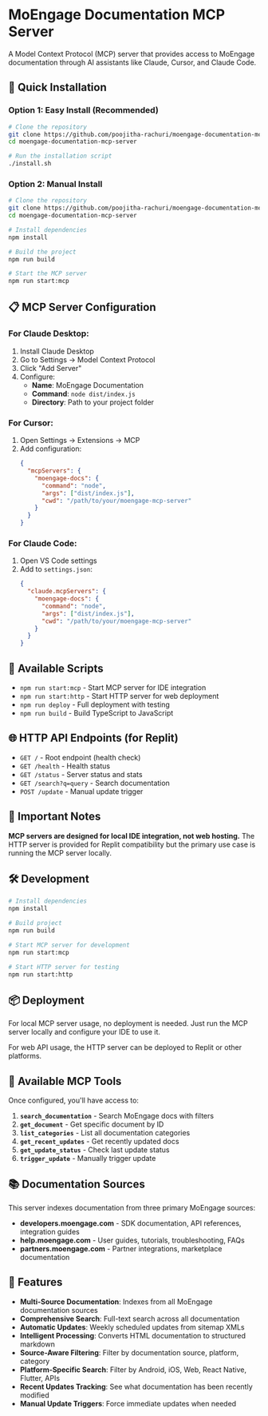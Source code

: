 # MoEngage Documentation MCP Server

A Model Context Protocol (MCP) server that provides access to MoEngage documentation through AI assistants like Claude, Cursor, and Claude Code.

## 🚀 Quick Installation

### Option 1: Easy Install (Recommended)

```bash
# Clone the repository
git clone https://github.com/poojitha-rachuri/moengage-documentation-mcp-server.git
cd moengage-documentation-mcp-server

# Run the installation script
./install.sh
```

### Option 2: Manual Install

```bash
# Clone the repository
git clone https://github.com/poojitha-rachuri/moengage-documentation-mcp-server.git
cd moengage-documentation-mcp-server

# Install dependencies
npm install

# Build the project
npm run build

# Start the MCP server
npm run start:mcp
```

## 📋 MCP Server Configuration

### For Claude Desktop:
1. Install Claude Desktop
2. Go to Settings → Model Context Protocol
3. Click "Add Server"
4. Configure:
   - **Name**: MoEngage Documentation
   - **Command**: `node dist/index.js`
   - **Directory**: Path to your project folder

### For Cursor:
1. Open Settings → Extensions → MCP
2. Add configuration:
   ```json
   {
     "mcpServers": {
       "moengage-docs": {
         "command": "node",
         "args": ["dist/index.js"],
         "cwd": "/path/to/your/moengage-mcp-server"
       }
     }
   }
   ```

### For Claude Code:
1. Open VS Code settings
2. Add to `settings.json`:
   ```json
   {
     "claude.mcpServers": {
       "moengage-docs": {
         "command": "node",
         "args": ["dist/index.js"],
         "cwd": "/path/to/your/moengage-mcp-server"
       }
     }
   }
   ```

## 🔧 Available Scripts

- `npm run start:mcp` - Start MCP server for IDE integration
- `npm run start:http` - Start HTTP server for web deployment
- `npm run deploy` - Full deployment with testing
- `npm run build` - Build TypeScript to JavaScript

## 🌐 HTTP API Endpoints (for Replit)

- `GET /` - Root endpoint (health check)
- `GET /health` - Health status
- `GET /status` - Server status and stats
- `GET /search?q=query` - Search documentation
- `POST /update` - Manual update trigger

## 📝 Important Notes

**MCP servers are designed for local IDE integration, not web hosting.** The HTTP server is provided for Replit compatibility but the primary use case is running the MCP server locally.

## 🛠️ Development

```bash
# Install dependencies
npm install

# Build project
npm run build

# Start MCP server for development
npm run start:mcp

# Start HTTP server for testing
npm run start:http
```

## 📦 Deployment

For local MCP server usage, no deployment is needed. Just run the MCP server locally and configure your IDE to use it.

For web API usage, the HTTP server can be deployed to Replit or other platforms.

## 🔧 Available MCP Tools

Once configured, you'll have access to:

1. **`search_documentation`** - Search MoEngage docs with filters
2. **`get_document`** - Get specific document by ID
3. **`list_categories`** - List all documentation categories
4. **`get_recent_updates`** - Get recently updated docs
5. **`get_update_status`** - Check last update status
6. **`trigger_update`** - Manually trigger update

## 📚 Documentation Sources

This server indexes documentation from three primary MoEngage sources:

- **developers.moengage.com** - SDK documentation, API references, integration guides
- **help.moengage.com** - User guides, tutorials, troubleshooting, FAQs
- **partners.moengage.com** - Partner integrations, marketplace documentation

## 🚀 Features

- **Multi-Source Documentation**: Indexes from all MoEngage documentation sources
- **Comprehensive Search**: Full-text search across all documentation
- **Automatic Updates**: Weekly scheduled updates from sitemap XMLs
- **Intelligent Processing**: Converts HTML documentation to structured markdown
- **Source-Aware Filtering**: Filter by documentation source, platform, category
- **Platform-Specific Search**: Filter by Android, iOS, Web, React Native, Flutter, APIs
- **Recent Updates Tracking**: See what documentation has been recently modified
- **Manual Update Triggers**: Force immediate updates when needed
